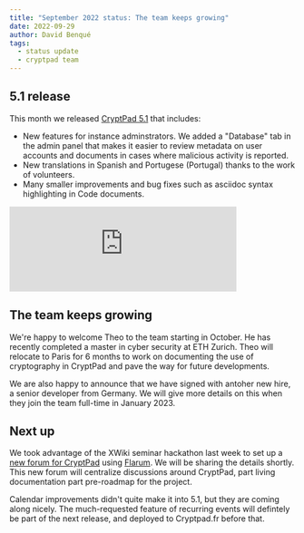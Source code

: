 ```yaml
---
title: "September 2022 status: The team keeps growing"
date: 2022-09-29
author: David Benqué
tags:
  - status update
  - cryptpad team
---
```



## 5.1 release

This month we released [CryptPad 5.1](https://github.com/xwiki-labs/cryptpad/releases/tag/5.1.0) that includes:

- New features for instance adminstrators. We added a "Database" tab in the admin panel that makes it easier to review metadata on user accounts and documents in cases where malicious activity is reported.
- New translations in Spanish and Portugese (Portugal) thanks to the work of volunteers.
- Many smaller improvements and bug fixes such as asciidoc syntax highlighting in Code documents.

<iframe src="https://fosstodon.org/@cryptpad/109040856162389039/embed" class="mastodon-embed" style="max-width: 100%; border: 0" width="400" allowfullscreen="allowfullscreen"></iframe><script src="https://fosstodon.org/embed.js" async="async"></script>

## The team keeps growing

We're happy to welcome Theo to the team starting in October. He has recently completed a master in cyber security at ETH Zurich. Theo will relocate to Paris for 6 months to work on documenting the use of cryptography in CryptPad and pave the way for future developments.

We are also happy to announce that we have signed with antoher new hire, a senior developer from Germany. We will give more details on this when they join the team full-time in January 2023.

## Next up

We took advantage of the XWiki seminar hackathon last week to set up a [new forum for CryptPad](https://forum.cryptpad.org) using [Flarum](https://flarum.org/). We will be sharing the details shortly. This new forum will centralize discussions around CryptPad, part living documentation part pre-roadmap for the project.

Calendar improvements didn't quite make it into 5.1, but they are coming along nicely. The much-requested feature of recurring events will defintely be part of the next release, and deployed to Cryptpad.fr before that.


